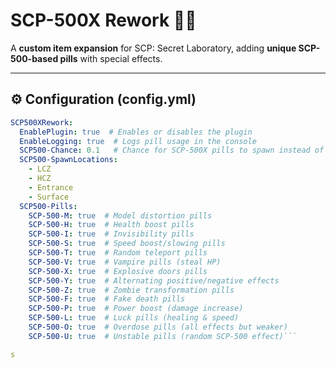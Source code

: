 # SCP-500X Rework 🔬💊
A **custom item expansion** for SCP: Secret Laboratory, adding **unique SCP-500-based pills** with special effects.

---

## ⚙️ **Configuration (config.yml)**

```yaml
SCP500XRework:
  EnablePlugin: true  # Enables or disables the plugin
  EnableLogging: true  # Logs pill usage in the console
  SCP500-Chance: 0.1   # Chance for SCP-500X pills to spawn instead of normal SCP-500
  SCP500-SpawnLocations:
    - LCZ
    - HCZ
    - Entrance
    - Surface
  SCP500-Pills:
    SCP-500-M: true  # Model distortion pills
    SCP-500-H: true  # Health boost pills
    SCP-500-I: true  # Invisibility pills
    SCP-500-S: true  # Speed boost/slowing pills
    SCP-500-T: true  # Random teleport pills
    SCP-500-V: true  # Vampire pills (steal HP)
    SCP-500-X: true  # Explosive doors pills
    SCP-500-Y: true  # Alternating positive/negative effects
    SCP-500-Z: true  # Zombie transformation pills
    SCP-500-F: true  # Fake death pills
    SCP-500-P: true  # Power boost (damage increase)
    SCP-500-L: true  # Luck pills (healing & speed)
    SCP-500-O: true  # Overdose pills (all effects but weaker)
    SCP-500-U: true  # Unstable pills (random SCP-500 effect)```

s
